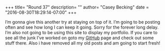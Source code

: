 +++
title= "Round 37"
description= ""
author= "Casey Becking"
date = "2016-08-30T18:29:14-07:00"
+++

I’m gonna give this another try at staying on top of it. I’m going to be posting often and see how long I can keep it going. Sorry for the forever long delay. I’m also not going to be using this site to display my portfolio. If you care to see all the junk I’ve worked on goto my [GitHub](http://github.com/caseybecking) page and check out some stuff there. Also i have removed all my old posts and am going to start fresh!